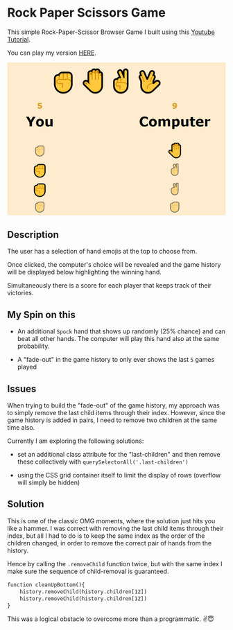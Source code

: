 # Rock Paper Scissors Game 

This simple Rock-Paper-Scissor Browser Game I built using this [Youtube Tutorial](https://youtu.be/1yS-JV4fWqY). 

You can play my version [HERE](https://mariaremote.github.io/RockPaperScissorsGame/).

![Screenshot of Game](screenshot.png)

## Description

The user has a selection of hand emojis at the top to choose from. 

Once clicked, the computer's choice will be revealed and the game history will be displayed below highlighting the winning hand. 

Simultaneously there is a score for each player that keeps track of their victories. 

## My Spin on this

- An additional `Spock` hand that shows up randomly (25% chance) and can beat all other hands. The computer will play this hand also at the same probability. 

- A "fade-out" in the game history to only ever shows the last `5` games played

## Issues

When trying to build the "fade-out" of the game history, my approach was to simply remove the last child items through their index.
However, since the game history is added in pairs, I need to remove two children at the same time also.

Currently I am exploring the following solutions: 

- set an additional class attribute for the "last-children" and then remove these collectively with `querySelectorAll('.last-children')`

- using the CSS grid container itself to limit the display of rows (overflow will simply be hidden)

## Solution

This is one of the classic OMG moments, where the solution just hits you like a hammer.
I was correct with removing the last child items through their index, but all I had to do is to keep the same index as the order of the children changed, in order to remove the correct pair of hands from the history. 

Hence by calling the `.removeChild` function twice, but with the same index I make sure the sequence of child-removal is guaranteed. 

```
function cleanUpBottom(){
    history.removeChild(history.children[12])
    history.removeChild(history.children[12])
}
```

This was a logical obstacle to overcome more than a programmatic. ✌😇


